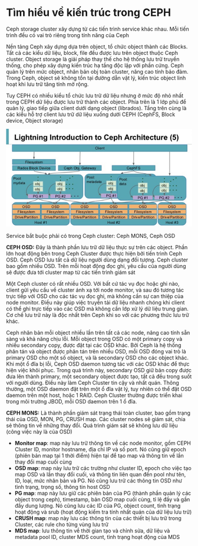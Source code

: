 # Tìm hiểu về kiến trúc trong CEPH

Ceph storage cluster xây dựng từ các tiến trình service khác nhau. Mỗi tiến trình đều có vai trò riêng trong tính năng của Ceph

Nền tảng Ceph xây dựng dựa trên object, tổ chức object thành các Blocks. Tất cả các kiểu dữ liệu, block, file đều được lưu trên object thuộc Ceph cluster. Object storage là giải pháp thay thế cho hệ thống lưu trữ truyền thống, cho phép xây dựng kiến trúc hạ tầng độc lập với phần cứng. Ceph quản lý trên mức object, nhân bản obj toàn cluster, nâng cao tính bảo đảm. Trong Ceph, object sẽ không tồn tại đường dẫn vật lý, kiến trúc object linh hoạt khi lưu trữ tăng tính mở rộng.

Tuy CEPH có nhiều kiểu tổ chức lưu trữ dữ liệu nhưng ở mức độ nhỏ nhất trong CEPH dữ liệu được lưu trữ thành các object. Phía trên là 1 lớp phủ để quản lý, giao tiếp giữa client dưới dạng object (librados). Tầng trên cùng là các kiểu hỗ trợ client lưu trữ dữ liệu xuống dưới CEPH (CephFS, Block device, Object storage)

![](./images/CEPH_1.jpg)

Service bắt buộc phải có trong Ceph cluster: Ceph MONS, Ceph OSD

**CEPH OSD:** Đây là thành phần lưu trữ dữ liệu thực sự trên các object. Phần lớn hoạt động bên trong Ceph Cluster được thực hiện bởi tiến trình Ceph OSD. Ceph OSD lưu tất cả dữ liệu người dùng dạng đối tượng. Ceph cluster bao gồm nhiều OSD. Trên mỗi hoạt động đọc ghi, yêu cầu của người dùng sẽ được đưa tới cluster map từ các tiến trình giám sát

Một Ceph cluster có rất nhiều OSD. Với bất cứ tác vụ đọc hoặc ghi nào, client gửi yêu cầu về cluster ánh xạ tới node monitor, và sau đó tương tác trực tiếp với OSD cho các tác vụ đọc ghi, mà không cần sự can thiệp của node monitor. Điều này giúp việc truyền tải dữ liệu nhanh chóng khi client có thể ghi trực tiếp vào các OSD mà không cần lớp xử lý dữ liệu trung gian. Cơ chế lưu trữ này là độc nhất trên Ceph khi so với các phương thức lưu trữ khác.

Ceph nhân bản mỗi object nhiều lần trên tất cả các node, nâng cao tính sẵn sàng và khả năng chịu lỗi. Mỗi object trong OSD có một primary copy và nhiều secondary copy, được đặt tại các OSD khác. Bởi Ceph là hệ thống phân tán và object được phân tán trên nhiều OSD, mỗi OSD đóng vai trò là primary OSD cho một số object, và là secondary OSD cho các object khác. Khi một ổ đĩa bị lỗi, Ceph OSD daemon tương tác với các OSD khác để thực hiện việc khôi phục. Trong quá trình này, secondary OSD giữ bản copy được đưa lên thành primary, một secondary object được tạo, tất cả đều trong suốt với người dùng. Điều này làm Ceph Cluster tin cậy và nhất quán. Thông thường, một OSD daemon đặt trên một ổ đĩa vật lý, tuy nhiên có thể đặt OSD daemon trên một host, hoặc 1 RAID. Ceph Cluster thường được triển khai trong môi trường JBOD, mỗi OSD daemon trên 1 ổ đĩa.

**CEPH MONS:** Là thành phần giám sát trạng thái toàn cluster, bao gồm trạng thái của OSD, MON, PG, CRUSH map. Các cluster nodes sẽ giám sát, chia sẻ thông tin về những thay đổi. Quá trình giám sát sẽ không lưu dữ liệu (công việc này là của OSD)
- **Monitor map**: map này lưu trữ thông tin về các node monitor, gồm CEPH Cluster ID, monitor hostname, địa chỉ IP và số port. Nó cũng giữ epoch (phiên bản map tại 1 thời điểm) hiện tại để tạo map và thông tin về lần thay đổi map cuối cùng
- **OSD map**: map này lưu trữ các trường như cluster ID, epoch cho việc tạo map OSD và lần thay đổi cuối, và thông tin liên quan đến pool như tên, ID, loại, mức nhân bản và PG. Nó cũng lưu trữ các thông tin OSD như tình trạng, trọng số, thông tin host OSD
- **PG map**: map này lưu giữ các phiên bản của PG (thành phần quản lý các object trong ceph), timestamp, bản OSD map cuối cùng, tỉ lệ đầy và gần đầy dung lượng. Nó cũng lưu các ID của PG, object count, tình trạng hoạt động và srub (hoạt động kiểm tra tính nhất quán của dữ liệu lưu trữ)
- **CRUSH map**: map này lưu các thông tin của các thiết bị lưu trữ trong Cluster, các rule cho từng vùng lưu trữ
- **MDS map**: lưu thông tin về thời gian tạo và chỉnh sửa, dữ liệu và metadata pool ID, cluster MDS count, tình trạng hoạt động của MDS